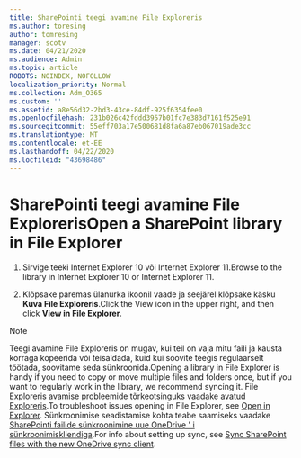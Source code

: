 ```yaml
---
title: SharePointi teegi avamine File Exploreris
ms.author: toresing
author: tomresing
manager: scotv
ms.date: 04/21/2020
ms.audience: Admin
ms.topic: article
ROBOTS: NOINDEX, NOFOLLOW
localization_priority: Normal
ms.collection: Adm_O365
ms.custom: ''
ms.assetid: a8e56d32-2bd3-43ce-84df-925f6354fee0
ms.openlocfilehash: 231b026c42fddd3957b01fc7e383d7161f525e91
ms.sourcegitcommit: 55eff703a17e500681d8fa6a87eb067019ade3cc
ms.translationtype: MT
ms.contentlocale: et-EE
ms.lasthandoff: 04/22/2020
ms.locfileid: "43698486"
---
```

# <a name="open-a-sharepoint-library-in-file-explorer"></a><span data-ttu-id="7607d-102">SharePointi teegi avamine File Exploreris</span><span class="sxs-lookup"><span data-stu-id="7607d-102">Open a SharePoint library in File Explorer</span></span>

1. <span data-ttu-id="7607d-103">Sirvige teeki Internet Explorer 10 või Internet Explorer 11.</span><span class="sxs-lookup"><span data-stu-id="7607d-103">Browse to the library in Internet Explorer 10 or Internet Explorer 11.</span></span> 
    
2. <span data-ttu-id="7607d-104">Klõpsake paremas ülanurka ikoonil vaade ja seejärel klõpsake käsku **Kuva File Exploreris**.</span><span class="sxs-lookup"><span data-stu-id="7607d-104">Click the View icon in the upper right, and then click **View in File Explorer**.</span></span>
    
> [!NOTE]
> <span data-ttu-id="7607d-105">Teegi avamine File Exploreris on mugav, kui teil on vaja mitu faili ja kausta korraga kopeerida või teisaldada, kuid kui soovite teegis regulaarselt töötada, soovitame seda sünkroonida.</span><span class="sxs-lookup"><span data-stu-id="7607d-105">Opening a library in File Explorer is handy if you need to copy or move multiple files and folders once, but if you want to regularly work in the library, we recommend syncing it.</span></span> <span data-ttu-id="7607d-106">File Exploreris avamise probleemide tõrkeotsinguks vaadake [avatud Exploreris](https://go.microsoft.com/fwlink/?linkid=871665).</span><span class="sxs-lookup"><span data-stu-id="7607d-106">To troubleshoot issues opening in File Explorer, see [Open in Explorer](https://go.microsoft.com/fwlink/?linkid=871665).</span></span> <span data-ttu-id="7607d-107">Sünkroonimise seadistamise kohta teabe saamiseks vaadake [SharePointi failide sünkroonimine uue OneDrive ' i sünkroonimiskliendiga](https://go.microsoft.com/fwlink/?linkid=871666).</span><span class="sxs-lookup"><span data-stu-id="7607d-107">For info about setting up sync, see [Sync SharePoint files with the new OneDrive sync client](https://go.microsoft.com/fwlink/?linkid=871666).</span></span> 
  

